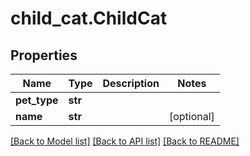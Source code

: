 # child_cat.ChildCat

## Properties
Name | Type | Description | Notes
------------ | ------------- | ------------- | -------------
**pet_type** | **str** |  | 
**name** | **str** |  | [optional] 

[[Back to Model list]](../README.md#documentation-for-models) [[Back to API list]](../README.md#documentation-for-api-endpoints) [[Back to README]](../README.md)


